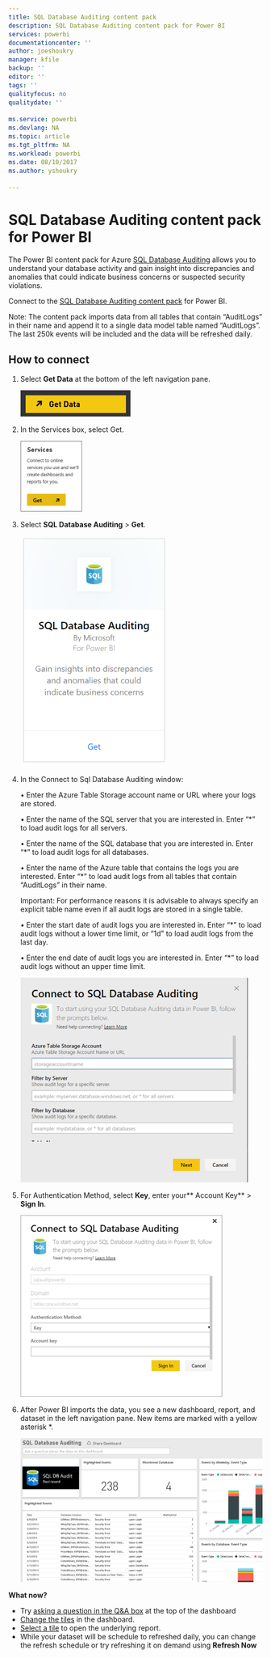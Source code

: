 ```yaml
---
title: SQL Database Auditing content pack
description: SQL Database Auditing content pack for Power BI
services: powerbi
documentationcenter: ''
author: joeshoukry
manager: kfile
backup: ''
editor: ''
tags: ''
qualityfocus: no
qualitydate: ''

ms.service: powerbi
ms.devlang: NA
ms.topic: article
ms.tgt_pltfrm: NA
ms.workload: powerbi
ms.date: 08/10/2017
ms.author: yshoukry

---
```

# SQL Database Auditing content pack for Power BI
The Power BI content pack for Azure [SQL Database Auditing](http://azure.microsoft.com/documentation/articles/sql-database-auditing-get-started/) allows you to understand your database activity and gain insight into discrepancies and anomalies that could indicate business concerns or suspected security violations. 

Connect to the [SQL Database Auditing content pack](https://app.powerbi.com/getdata/services/sql-db-auditing) for Power BI.

Note: The content pack imports data from all tables that contain “AuditLogs” in their name and append it to a single data model table named “AuditLogs”. The last 250k events will be included and the data will be refreshed daily.

## How to connect
1. Select **Get Data** at the bottom of the left navigation pane.
   
   ![](media/service-connect-to-azure-sql-database-auditing/pbi_getdata.png) 
2. In the Services box, select Get.
   
   ![](media/service-connect-to-azure-sql-database-auditing/pbi_getservices.png) 
3. Select **SQL Database Auditing** \> **Get**.
   
   ![](media/service-connect-to-azure-sql-database-auditing/sqldbaudit.png)
4. In the Connect to Sql Database Auditing window:
   
   • Enter the Azure Table Storage account name or URL where your logs are stored.
   
   • Enter the name of the SQL server that you are interested in. Enter “\*” to load audit logs for all servers.
   
   • Enter the name of the SQL database that you are interested in. Enter “\*” to load audit logs for all databases.
   
   • Enter the name of the Azure table that contains the logs you are interested. Enter “\*” to load audit logs from all tables that contain “AuditLogs” in their name.
   
   Important: For performance reasons it is advisable to always specify an explicit table name even if all audit logs are stored in a single table.
   
   • Enter the start date of audit logs you are interested in. Enter “\*” to load audit logs without a lower time limit, or “1d” to load audit logs from the last day.
   
   • Enter the end date of audit logs you are interested in. Enter “\*” to load audit logs without an upper time limit.
   
   ![](media/service-connect-to-azure-sql-database-auditing/dbauditing_param.png)
5. For Authentication Method, select **Key**, enter your** Account Key** \> **Sign In**.
   
   ![](media/service-connect-to-azure-sql-database-auditing/pbi_sqlauditing3.png)
6. After Power BI imports the data, you see a new dashboard, report, and dataset in the left navigation pane. New items are marked with a yellow asterisk \*.
   
   ![](media/service-connect-to-azure-sql-database-auditing/pbi_sqldbauditingnewdash.png)

 **What now?**

* Try [asking a question in the Q&A box](service-q-and-a.md) at the top of the dashboard
* [Change the tiles](service-dashboard-edit-tile.md) in the dashboard.
* [Select a tile](service-dashboard-tiles.md) to open the underlying report.
* While your dataset will be schedule to refreshed daily, you can change the refresh schedule or try refreshing it on demand using **Refresh Now**

